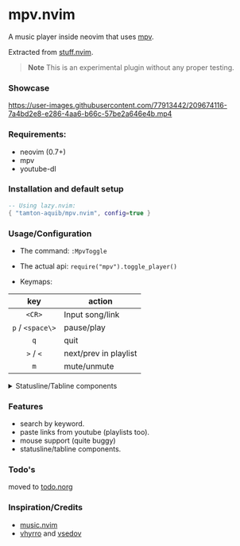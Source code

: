 # mpv.nvim

A music player inside neovim that uses [mpv](https://github.com/mpv-player/mpv).

Extracted from [stuff.nvim](https://github.com/tamton-aquib/stuff.nvim).

> **Note**
> This is an experimental plugin without any proper testing.

### Showcase
https://user-images.githubusercontent.com/77913442/209674116-7a4bd2e8-e286-4aa6-b66c-57be2a646e4b.mp4

### Requirements:
- neovim (0.7+)
- mpv
- youtube-dl

### Installation and default setup

```lua
-- Using lazy.nvim:
{ "tamton-aquib/mpv.nvim", config=true }
```

### Usage/Configuration
- The command: `:MpvToggle`
- The actual api: `require("mpv").toggle_player()`

- Keymaps:

|key| action |
|:--:|---|
| `<CR>` | Input song/link |
|`p` / `<space\>` | pause/play
| `q` | quit |
| `>` / `<` | next/prev in playlist |
| `m` | mute/unmute |

<details>

<summary>Statusline/Tabline components</summary>

> make sure you set `setup_widgets` to `true` inside `setup()`
```lua
local mpv = require("mpv")

require("lualine").setup {
    sections = {
        lualine_c = {
            {
                function() return ' ' end,
                color='green',
                on_click=mpv.toggle_player
            },
            'g:mpv_title'
        },
    }
}
```

</details>

### Features
- search by keyword.
- paste links from youtube (playlists too).
- mouse support (quite buggy)
- statusline/tabline components.

### Todo's
moved to [todo.norg](https://github.com/tamton-aquib/mpv.nvim/tree/main/todo.norg)

### Inspiration/Credits
- [music.nvim](https://github.com/Saverio976/music.nvim)
- [vhyrro](https://github.com/vhyrro) and [vsedov](https://github.com/vsedov)
